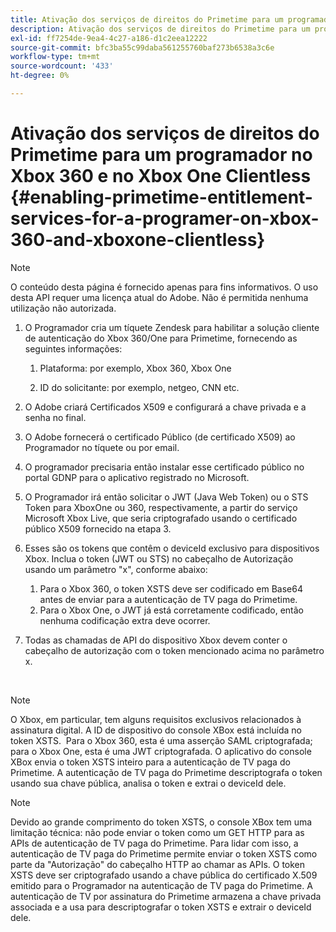 ```yaml
---
title: Ativação dos serviços de direitos do Primetime para um programador no Xbox 360 e no Xbox One Clientless
description: Ativação dos serviços de direitos do Primetime para um programador no Xbox 360 e no Xbox One Clientless
exl-id: ff7254de-9ea4-4c27-a186-d1c2eea12222
source-git-commit: bfc3ba55c99daba561255760baf273b6538a3c6e
workflow-type: tm+mt
source-wordcount: '433'
ht-degree: 0%

---
```


# Ativação dos serviços de direitos do Primetime para um programador no Xbox 360 e no Xbox One Clientless {#enabling-primetime-entitlement-services-for-a-programer-on-xbox-360-and-xboxone-clientless}

>[!NOTE]
>
>O conteúdo desta página é fornecido apenas para fins informativos. O uso desta API requer uma licença atual do Adobe. Não é permitida nenhuma utilização não autorizada.




1. O Programador cria um tíquete Zendesk para habilitar a solução cliente de autenticação do Xbox 360/One para Primetime, fornecendo as seguintes informações:

   1. Plataforma: por exemplo, Xbox 360, Xbox One

   1. ID do solicitante: por exemplo, netgeo, CNN etc.

1. O Adobe criará Certificados X509 e configurará a chave privada e a senha no final.

1. O Adobe fornecerá o certificado Público (de certificado X509) ao Programador no tíquete ou por email.

1. O programador precisaria então instalar esse certificado público no portal GDNP para o aplicativo registrado no Microsoft.

1. O Programador irá então solicitar o JWT (Java Web Token) ou o STS Token para XboxOne ou 360, respectivamente, a partir do serviço Microsoft Xbox Live, que seria criptografado usando o certificado público X509 fornecido na etapa 3.

1. Esses são os tokens que contêm o deviceId exclusivo para dispositivos Xbox. Inclua o token (JWT ou STS) no cabeçalho de Autorização usando um parâmetro &quot;x&quot;, conforme abaixo:

   1. Para o Xbox 360, o token XSTS deve ser codificado em Base64 antes de enviar para a autenticação de TV paga do Primetime.
   1. Para o Xbox One, o JWT já está corretamente codificado, então nenhuma codificação extra deve ocorrer. 

1. Todas as chamadas de API do dispositivo Xbox devem conter o cabeçalho de autorização com o token mencionado acima no parâmetro x.

 

>[!NOTE]
>
>O Xbox, em particular, tem alguns requisitos exclusivos relacionados à assinatura digital. A ID de dispositivo do console XBox está incluída no token XSTS.  Para o Xbox 360, esta é uma asserção SAML criptografada; para o Xbox One, esta é uma JWT criptografada. O aplicativo do console XBox envia o token XSTS inteiro para a autenticação de TV paga do Primetime. A autenticação de TV paga do Primetime descriptografa o token usando sua chave pública, analisa o token e extrai o deviceId dele.

>[!NOTE]
>
>Devido ao grande comprimento do token XSTS, o console XBox tem uma limitação técnica: não pode enviar o token como um GET HTTP para as APIs de autenticação de TV paga do Primetime. Para lidar com isso, a autenticação de TV paga do Primetime permite enviar o token XSTS como parte da &quot;Autorização&quot; do cabeçalho HTTP ao chamar as APIs. O token XSTS deve ser criptografado usando a chave pública do certificado X.509 emitido para o Programador na autenticação de TV paga do Primetime. A autenticação de TV por assinatura do Primetime armazena a chave privada associada e a usa para descriptografar o token XSTS e extrair o deviceId dele.
